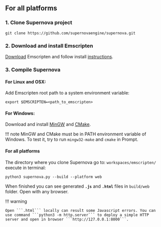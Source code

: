 ## For all platforms

### 1. Clone Supernova project

```git clone https://github.com/supernovaengine/supernova.git```

### 2. Download and install Emscripten

[Download](https://emscripten.org/docs/getting_started/downloads.html) Emscripten and follow install [instructions](https://emscripten.org/docs/getting_started/downloads.html#installation-instructions-using-the-emsdk-recommended).

### 3. Compile Supernova

#### For Linux and OSX:

Add Emscripten root path to a system environment variable:

```export $EMSCRIPTEN=<path_to_emscripten>```

#### For Windows:

Download and install [MinGW](https://sourceforge.net/projects/mingw-w64/) and [CMake](https://cmake.org/download/).

!!! note
    MinGW and CMake must be in PATH environment variable of Windows. To test it, try to run ```mingw32-make``` and ```cmake``` in Prompt.

#### For all platforms

The directory where you clone Supernova go to: ```workspaces/emscripten/``` execute in terminal:

```
python3 supernova.py --build --platform web
```

When finished you can see generated **```.js```** and **```.html```** files in ```build/web``` folder. Open with any browser.

!!! warning

    Open ```.html``` locally can result some Javascript errors. You can use command ```python3 -m http.server``` to deploy a simple HTTP server and open in browser ```http://127.0.0.1:8000```.